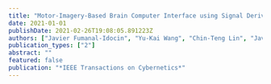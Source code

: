 ```yaml
---
title: "Motor-Imagery-Based Brain Computer Interface using Signal Derivation and Aggregation Functions"
date: 2021-01-01
publishDate: 2021-02-26T19:08:05.891223Z
authors: ["Javier Fumanal-Idocin", "Yu-Kai Wang", "Chin-Teng Lin", "Javier Fernández", "Jose Antonio Sanz", "Humberto Bustince"]
publication_types: ["2"]
abstract: ""
featured: false
publication: "*IEEE Transactions on Cybernetics*"
---
```


